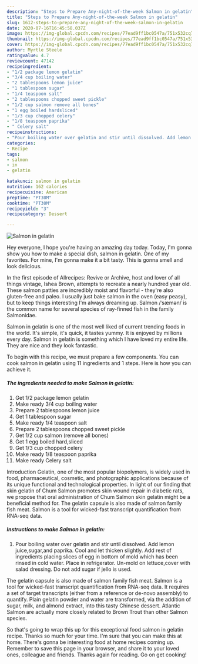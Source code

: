 ```yaml
---
description: "Steps to Prepare Any-night-of-the-week Salmon in gelatin"
title: "Steps to Prepare Any-night-of-the-week Salmon in gelatin"
slug: 1612-steps-to-prepare-any-night-of-the-week-salmon-in-gelatin
date: 2020-07-16T16:45:58.037Z
image: https://img-global.cpcdn.com/recipes/77ead9ff1bc0547a/751x532cq70/salmon-in-gelatin-recipe-main-photo.jpg
thumbnail: https://img-global.cpcdn.com/recipes/77ead9ff1bc0547a/751x532cq70/salmon-in-gelatin-recipe-main-photo.jpg
cover: https://img-global.cpcdn.com/recipes/77ead9ff1bc0547a/751x532cq70/salmon-in-gelatin-recipe-main-photo.jpg
author: Myrtle Steele
ratingvalue: 4.7
reviewcount: 47142
recipeingredient:
- "1/2 package lemon gelatin"
- "3/4 cup boiling water"
- "2 tablespoons lemon juice"
- "1 tablespoon sugar"
- "1/4 teaspoon salt"
- "2 tablespoons chopped sweet pickle"
- "1/2 cup salmon remove all bones"
- "1 egg boiled hardsliced"
- "1/3 cup chopped celery"
- "1/8 teaspoon paprika"
- " Celery salt"
recipeinstructions:
- "Pour boiling water over gelatin and stir until dissolved. Add lemon juice,sugar,and paprika. Cool and let thicken slightly. Add rest of ingredients placing slices of egg in bottom of mold which has been rinsed in cold water. Place in refrigerator. Un-mold on lettuce,cover with salad dressing. Do not add sugar if jello is used."
categories:
- Recipe
tags:
- salmon
- in
- gelatin

katakunci: salmon in gelatin 
nutrition: 162 calories
recipecuisine: American
preptime: "PT30M"
cooktime: "PT30M"
recipeyield: "3"
recipecategory: Dessert

---
```



![Salmon in gelatin](https://img-global.cpcdn.com/recipes/77ead9ff1bc0547a/751x532cq70/salmon-in-gelatin-recipe-main-photo.jpg)

Hey everyone, I hope you're having an amazing day today. Today, I'm gonna show you how to make a special dish, salmon in gelatin. One of my favorites. For mine, I'm gonna make it a bit tasty. This is gonna smell and look delicious.

In the first episode of Allrecipes: Revive or Archive, host and lover of all things vintage, Ishea Brown, attempts to recreate a nearly hundred year old. These salmon patties are incredibly moist and flavorful - they&#39;re also gluten-free and paleo. I usually just bake salmon in the oven (easy peasy), but to keep things interesting I&#39;m always dreaming up. Salmon /ˈsæmən/ is the common name for several species of ray-finned fish in the family Salmonidae.

Salmon in gelatin is one of the most well liked of current trending foods in the world. It's simple, it's quick, it tastes yummy. It is enjoyed by millions every day. Salmon in gelatin is something which I have loved my entire life. They are nice and they look fantastic.


To begin with this recipe, we must prepare a few components. You can cook salmon in gelatin using 11 ingredients and 1 steps. Here is how you can achieve it.

<!--inarticleads1-->

##### The ingredients needed to make Salmon in gelatin:

1. Get 1/2 package lemon gelatin
1. Make ready 3/4 cup boiling water
1. Prepare 2 tablespoons lemon juice
1. Get 1 tablespoon sugar
1. Make ready 1/4 teaspoon salt
1. Prepare 2 tablespoons chopped sweet pickle
1. Get 1/2 cup salmon (remove all bones)
1. Get 1 egg boiled hard,sliced
1. Get 1/3 cup chopped celery
1. Make ready 1/8 teaspoon paprika
1. Make ready  Celery salt


Introduction Gelatin, one of the most popular biopolymers, is widely used in food, pharmaceutical, cosmetic, and photographic applications because of its unique functional and technological properties. In light of our finding that skin gelatin of Chum Salmon promotes skin wound repair in diabetic rats, we propose that oral administration of Chum Salmon skin gelatin might be a beneficial method for. The gelatin capsule is also made of salmon family fish meat. Salmon is a tool for wicked-fast transcript quantification from RNA-seq data. 

<!--inarticleads2-->

##### Instructions to make Salmon in gelatin:

1. Pour boiling water over gelatin and stir until dissolved. Add lemon juice,sugar,and paprika. Cool and let thicken slightly. Add rest of ingredients placing slices of egg in bottom of mold which has been rinsed in cold water. Place in refrigerator. Un-mold on lettuce,cover with salad dressing. Do not add sugar if jello is used.


The gelatin capsule is also made of salmon family fish meat. Salmon is a tool for wicked-fast transcript quantification from RNA-seq data. It requires a set of target transcripts (either from a reference or de-novo assembly) to quantify. Plain gelatin powder and water are transformed, via the addition of sugar, milk, and almond extract, into this tasty Chinese dessert. Atlantic Salmon are actually more closely related to Brown Trout than other Salmon species. 

So that's going to wrap this up for this exceptional food salmon in gelatin recipe. Thanks so much for your time. I'm sure that you can make this at home. There's gonna be interesting food at home recipes coming up. Remember to save this page in your browser, and share it to your loved ones, colleague and friends. Thanks again for reading. Go on get cooking!
